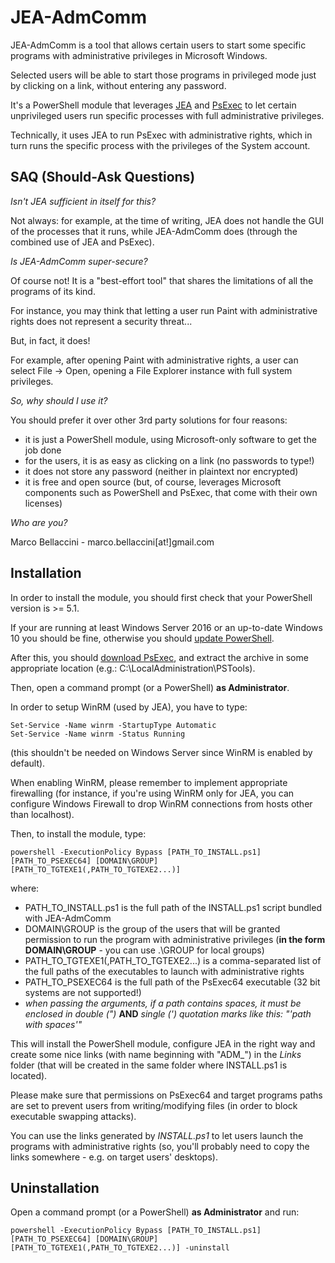# JEA-AdmComm
JEA-AdmComm is a tool that allows certain users to start some specific programs with administrative privileges in Microsoft Windows.

Selected users will be able to start those programs in privileged mode just by clicking on a link, without entering any password.

It's a PowerShell module that leverages [JEA](https://docs.microsoft.com/en-us/powershell/jea/overview) and [PsExec](https://docs.microsoft.com/en-us/sysinternals/downloads/psexec) to let certain unprivileged users run specific processes with full administrative privileges.

Technically, it uses JEA to run PsExec with administrative rights, which in turn runs the specific process with the privileges of the System account.

## SAQ (Should-Ask Questions)
*Isn't JEA sufficient in itself for this?*

Not always: for example, at the time of writing, JEA does not handle the GUI of the processes that it runs, while JEA-AdmComm does (through the combined use of JEA and PsExec).

*Is JEA-AdmComm super-secure?*

Of course not! It is a "best-effort tool" that shares the limitations of all the programs of its kind.

For instance, you may think that letting a user run Paint with administrative rights does not represent a security threat...

But, in fact, it does!

For example, after opening Paint with administrative rights, a user can select File -> Open, opening a File Explorer instance with full system privileges.

*So, why should I use it?*

You should prefer it over other 3rd party solutions for four reasons:
- it is just a PowerShell module, using Microsoft-only software to get the job done
- for the users, it is as easy as clicking on a link (no passwords to type!)
- it does not store any password (neither in plaintext nor encrypted)
- it is free and open source (but, of course, leverages Microsoft components such as PowerShell and PsExec, that come with their own licenses)

*Who are you?*

Marco Bellaccini - marco.bellaccini[at!]gmail.com

## Installation
In order to install the module, you should first check that your PowerShell version is >= 5.1.

If your are running at least Windows Server 2016 or an up-to-date Windows 10 you should be fine, otherwise you should [update PowerShell](https://docs.microsoft.com/en-us/powershell/scripting/setup/installing-windows-powershell?view=powershell-6#upgrading-existing-windows-powershell).

After this, you should [download PsExec](https://docs.microsoft.com/en-us/sysinternals/downloads/psexec), and extract the archive in some appropriate location (e.g.: C:\LocalAdministration\PSTools).

Then, open a command prompt (or a PowerShell) **as Administrator**.

In order to setup WinRM (used by JEA), you have to type:

```
Set-Service -Name winrm -StartupType Automatic
Set-Service -Name winrm -Status Running
```

(this shouldn't be needed on Windows Server since WinRM is enabled by default).

When enabling WinRM, please remember to implement appropriate firewalling (for instance, if you're using WinRM only for JEA, you can configure Windows Firewall to drop WinRM connections from hosts other than localhost).

Then, to install the module, type:

```
powershell -ExecutionPolicy Bypass [PATH_TO_INSTALL.ps1] [PATH_TO_PSEXEC64] [DOMAIN\GROUP] [PATH_TO_TGTEXE1(,PATH_TO_TGTEXE2...)]
```

where:
- PATH_TO_INSTALL.ps1 is the full path of the INSTALL.ps1 script bundled with JEA-AdmComm
- DOMAIN\GROUP is the group of the users that will be granted permission to run the program with administrative privileges (**in the form DOMAIN\GROUP** - you can use .\GROUP for local groups)
- PATH_TO_TGTEXE1(,PATH_TO_TGTEXE2...) is a comma-separated list of the full paths of the executables to launch with administrative rights
- PATH_TO_PSEXEC64 is the full path of the PsExec64 executable (32 bit systems are not supported!)
- *when passing the arguments, if a path contains spaces, it must be enclosed in double (")* **AND** *single (') quotation marks like this: "'path with spaces'"*

This will install the PowerShell module, configure JEA in the right way and create some nice links (with name beginning with "ADM_") in the *Links* folder (that will be created in the same folder where INSTALL.ps1 is located).

Please make sure that permissions on PsExec64 and target programs paths are set to prevent users from writing/modifying files (in order to block executable swapping attacks).

You can use the links generated by *INSTALL.ps1* to let users launch the programs with administrative rights (so, you'll probably need to copy the links somewhere - e.g. on target users' desktops).

## Uninstallation
Open a command prompt (or a PowerShell) **as Administrator** and run:

```
powershell -ExecutionPolicy Bypass [PATH_TO_INSTALL.ps1] [PATH_TO_PSEXEC64] [DOMAIN\GROUP] [PATH_TO_TGTEXE1(,PATH_TO_TGTEXE2...)] -uninstall
```

